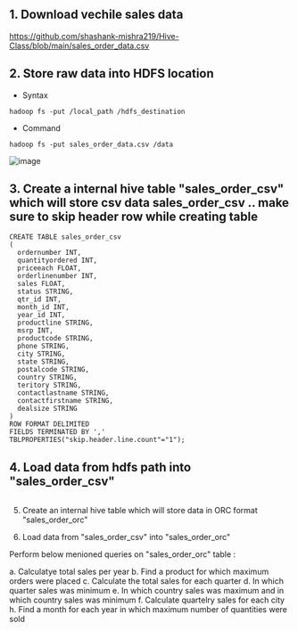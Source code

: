 ## 1. Download vechile sales data
https://github.com/shashank-mishra219/Hive-Class/blob/main/sales_order_data.csv

## 2. Store raw data into HDFS location

- Syntax
```
hadoop fs -put /local_path /hdfs_destination
```
- Command
```
hadoop fs -put sales_order_data.csv /data
```
![image](https://user-images.githubusercontent.com/117569148/227565503-9c0a7521-fbe9-4184-baab-0c501c120e5d.png)


## 3. Create a internal hive table "sales_order_csv" which will store csv data sales_order_csv .. make sure to skip header row while creating table
```
CREATE TABLE sales_order_csv
(
  ordernumber INT,
  quantityordered INT,
  priceeach FLOAT,
  orderlinenumber INT,
  sales FLOAT,
  status STRING,
  qtr_id INT,
  month_id INT,
  year_id INT,
  productline STRING,
  msrp INT,
  productcode STRING,
  phone STRING,
  city STRING,
  state STRING,
  postalcode STRING,
  country STRING,
  teritory STRING,
  contactlastname STRING,
  contactfirstname STRING,
  dealsize STRING
)
ROW FORMAT DELIMITED
FIELDS TERMINATED BY ','
TBLPROPERTIES("skip.header.line.count"="1");
```

## 4. Load data from hdfs path into "sales_order_csv" 
```

```

5. Create an internal hive table which will store data in ORC format "sales_order_orc"

6. Load data from "sales_order_csv" into "sales_order_orc"


Perform below menioned queries on "sales_order_orc" table :

a. Calculatye total sales per year
b. Find a product for which maximum orders were placed
c. Calculate the total sales for each quarter
d. In which quarter sales was minimum
e. In which country sales was maximum and in which country sales was minimum
f. Calculate quartelry sales for each city
h. Find a month for each year in which maximum number of quantities were sold
